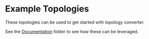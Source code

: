 # Example Topologies
These topologies can be used to get started with topology converter.

See the [Documentation](../documentation/) folder to see how these can be leveraged.

